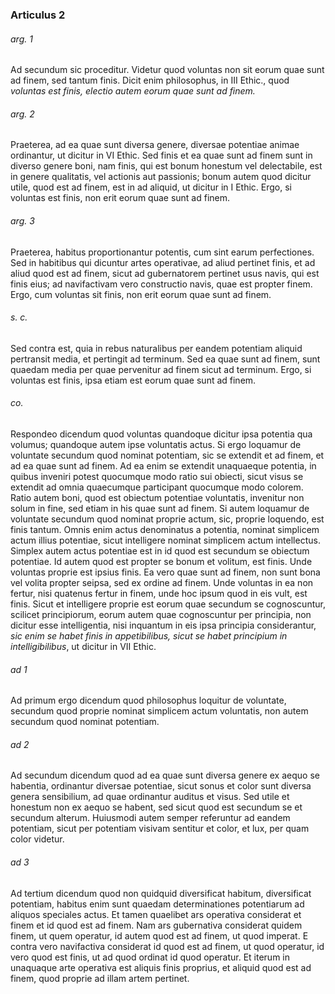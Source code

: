 ### Articulus 2

###### arg. 1
Ad secundum sic proceditur. Videtur quod voluntas non sit eorum quae sunt ad finem, sed tantum finis. Dicit enim philosophus, in III Ethic., quod *voluntas est finis, electio autem eorum quae sunt ad finem.*

###### arg. 2
Praeterea, ad ea quae sunt diversa genere, diversae potentiae animae ordinantur, ut dicitur in VI Ethic. Sed finis et ea quae sunt ad finem sunt in diverso genere boni, nam finis, qui est bonum honestum vel delectabile, est in genere qualitatis, vel actionis aut passionis; bonum autem quod dicitur utile, quod est ad finem, est in ad aliquid, ut dicitur in I Ethic. Ergo, si voluntas est finis, non erit eorum quae sunt ad finem.

###### arg. 3
Praeterea, habitus proportionantur potentis, cum sint earum perfectiones. Sed in habitibus qui dicuntur artes operativae, ad aliud pertinet finis, et ad aliud quod est ad finem, sicut ad gubernatorem pertinet usus navis, qui est finis eius; ad navifactivam vero constructio navis, quae est propter finem. Ergo, cum voluntas sit finis, non erit eorum quae sunt ad finem.

###### s. c.
Sed contra est, quia in rebus naturalibus per eandem potentiam aliquid pertransit media, et pertingit ad terminum. Sed ea quae sunt ad finem, sunt quaedam media per quae pervenitur ad finem sicut ad terminum. Ergo, si voluntas est finis, ipsa etiam est eorum quae sunt ad finem.

###### co.
Respondeo dicendum quod voluntas quandoque dicitur ipsa potentia qua volumus; quandoque autem ipse voluntatis actus. Si ergo loquamur de voluntate secundum quod nominat potentiam, sic se extendit et ad finem, et ad ea quae sunt ad finem. Ad ea enim se extendit unaquaeque potentia, in quibus inveniri potest quocumque modo ratio sui obiecti, sicut visus se extendit ad omnia quaecumque participant quocumque modo colorem. Ratio autem boni, quod est obiectum potentiae voluntatis, invenitur non solum in fine, sed etiam in his quae sunt ad finem. Si autem loquamur de voluntate secundum quod nominat proprie actum, sic, proprie loquendo, est finis tantum. Omnis enim actus denominatus a potentia, nominat simplicem actum illius potentiae, sicut intelligere nominat simplicem actum intellectus. Simplex autem actus potentiae est in id quod est secundum se obiectum potentiae. Id autem quod est propter se bonum et volitum, est finis. Unde voluntas proprie est ipsius finis. Ea vero quae sunt ad finem, non sunt bona vel volita propter seipsa, sed ex ordine ad finem. Unde voluntas in ea non fertur, nisi quatenus fertur in finem, unde hoc ipsum quod in eis vult, est finis. Sicut et intelligere proprie est eorum quae secundum se cognoscuntur, scilicet principiorum, eorum autem quae cognoscuntur per principia, non dicitur esse intelligentia, nisi inquantum in eis ipsa principia considerantur, *sic enim se habet finis in appetibilibus, sicut se habet principium in intelligibilibus*, ut dicitur in VII Ethic.

###### ad 1
Ad primum ergo dicendum quod philosophus loquitur de voluntate, secundum quod proprie nominat simplicem actum voluntatis, non autem secundum quod nominat potentiam.

###### ad 2
Ad secundum dicendum quod ad ea quae sunt diversa genere ex aequo se habentia, ordinantur diversae potentiae, sicut sonus et color sunt diversa genera sensibilium, ad quae ordinantur auditus et visus. Sed utile et honestum non ex aequo se habent, sed sicut quod est secundum se et secundum alterum. Huiusmodi autem semper referuntur ad eandem potentiam, sicut per potentiam visivam sentitur et color, et lux, per quam color videtur.

###### ad 3
Ad tertium dicendum quod non quidquid diversificat habitum, diversificat potentiam, habitus enim sunt quaedam determinationes potentiarum ad aliquos speciales actus. Et tamen quaelibet ars operativa considerat et finem et id quod est ad finem. Nam ars gubernativa considerat quidem finem, ut quem operatur, id autem quod est ad finem, ut quod imperat. E contra vero navifactiva considerat id quod est ad finem, ut quod operatur, id vero quod est finis, ut ad quod ordinat id quod operatur. Et iterum in unaquaque arte operativa est aliquis finis proprius, et aliquid quod est ad finem, quod proprie ad illam artem pertinet.

